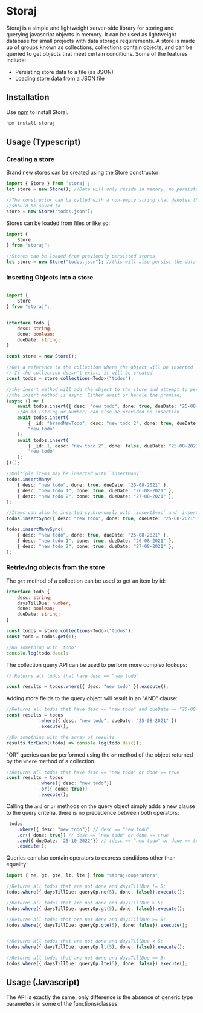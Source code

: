 # Storaj  
Storaj is a simple and lightweight server-side library for storing and querying javascript objects in memory.
It can be used as lightweight database for small projects with data storage requirements. A store is made up of groups known as collections,
collections contain objects, and can be queried to get objects that meet certain conditions. Some of the features include:

- Persisting store data to a file (as JSON)
- Loading store data from a JSON file

## Installation
Use [npm](https://www.npmjs.com/) to install Storaj.

```bash
npm install storaj
```

## Usage (Typescript)

### Creating a store

Brand new stores can be created using the Store constructor:
```typescript
import { Store } from 'storaj';
let store = new Store(); //Data will only reside in memory, no persistence.

//The constructor can be called with a non-empty string that denotes the path to a file where the data
//should be saved to
store = new Store("todos.json");
```

Stores can be loaded from files or like so:
```typescript
import {
    Store
} from "storaj";

//Stores can be loaded from previously persisted stores,
let store = new Store("todos.json"); //this will also persist the data to the todos.json file
```
### Inserting Objects into a store

```typescript

import {
    Store
} from "storaj";


interface Todo {
    desc: string;
    done: boolean;
    dueDate: string;
}

const store = new Store();

//Get a reference to the collection where the object will be inserted 
// If the collection doesn't exist, it will be created
const todos = store.collections<Todo>("todos");

//the insert method will add the object to the store and attempt to persist the data;
//the insert method is async. Either await or handle the promise;
(async () => {
    await todos.insert({ desc: "new todo", done: true, dueDate: "25-08-2021" });
    //An id (String or Number) can also be provided on insertion
    await todos.insert(
        { _id: "brandNewTodo", desc: "new todo 2", done: true, dueDate: "25-08-2021" },
        "new todo"
    );
    await todos.insert(
        { _id: 1, desc: "new todo 2", done: false, dueDate: "25-08-2021" },
        "new todo"
    );
})();

//Multiple items may be inserted with `insertMany`
todos.insertMany(
    { desc: "new todo", done: true, dueDate: "25-08-2021" }, 
    { desc: "new todo 1", done: true, dueDate: "26-08-2021" }, 
    { desc: "new todo 2", done: true, dueDate: "27-08-2021" }, 
);

//Items can also be inserted sychronously with `insertSync` and `insertManySync`
todos.insertSync({ desc: "new todo", done: true, dueDate: "25-08-2021" });

todos.insertManySync(
    { desc: "new todo", done: true, dueDate: "25-08-2021" }, 
    { desc: "new todo 1", done: true, dueDate: "26-08-2021" }, 
    { desc: "new todo 2", done: true, dueDate: "27-08-2021" }, 
);
```
### Retrieving objects from the store

The `get` method of a collection can be used to get an item by id:
```typescript
interface Todo {
    desc: string;
    daysTillDue: number;
    done: boolean;
    dueDate: string;
}

const todos = store.collections<Todo>("todos");
const todo = todos.get(1);

//Do something with 'todo'
console.log(todo.desc);
```

The collection query API can be used to perform more complex lookups:
```Typescript
// Returns all todos that have desc == "new todo"

const results = todos.where({ desc: "new todo" }).execute();
```

Adding more fields to the query object will result in an "AND" clause:
```typescript
//Returns all todos that have desc == "new todo" and dueDate == "25-08-2021"
const results = todos
            .where({ desc: "new todo", dueDate: "25-08-2021" })
            .execute(); 

//Do something with the array of results
results.forEach((todo) => console.log(todo.desc));
```
"OR" queries can be performed using the `or` method of the object returned by the `where` method of 
a collection.
```typescript
//Returns all todos that have desc == "new todo" or done == true
const results = todos
            .where({ desc: "new todo"})
            .or({ done: true})
            .execute(); 

```

Calling the `and` or `or` methods on the query object simply adds a new
clause to the query criteria, there is no precedence between both operators:
```typescript
 todos
    .where({ desc: "new todo"}) // desc == "new todo"
    .or({ done: true}) // desc == "new todo" or done == true
    .and({ dueDate: '25-10-2022'}) // (desc == "new todo" or done == true) and dueDate == '25-10-2022'
    .execute(); 
```
Queries can also contain operators to express conditions other than equality: 
```typescript
import { ne, gt, gte, lt, lte } from "storaj/qoperators";

//Returns all todos that are not done and daysTillDue != 5;
todos.where({ daysTillDue: queryOp.ne(5), done: false}).execute(); 

//Returns all todos that are not done and daysTillDue > 5;
todos.where({ daysTillDue: queryOp.gt(5), done: false}).execute(); 

//Returns all todos that are not done and daysTillDue >= 5;
todos.where({ daysTillDue: queryOp.gte(5), done: false}).execute(); 


//Returns all todos that are not done and daysTillDue < 5;
todos.where({ daysTillDue: queryOp.lt(5), done: false}).execute(); 

//Returns all todos that are not done and daysTillDue <= 5;
todos.where({ daysTillDue: queryOp.lte(5), done: false}).execute(); 
```

## Usage (Javascript)
The API is exactly the same, only difference is the absence of generic type parameters in some of the functions/classes.

